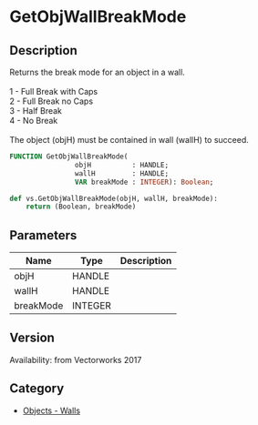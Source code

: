 # GetObjWallBreakMode

## Description
Returns the break mode for an object in a wall.<BR>
<BR>
1 - Full Break with Caps<BR>
2 - Full Break no Caps<BR>
3 - Half Break<BR>
4 - No Break<BR>
<BR>
The object (objH) must be contained in wall (wallH)  to succeed.

```pascal
FUNCTION GetObjWallBreakMode(
				objH          : HANDLE;
				wallH         : HANDLE;
				VAR breakMode : INTEGER): Boolean;
```

```python
def vs.GetObjWallBreakMode(objH, wallH, breakMode):
    return (Boolean, breakMode)
```

## Parameters
|Name|Type|Description|
|---|---|---|
|objH|HANDLE|   |
|wallH|HANDLE|   |
|breakMode|INTEGER|   |

## Version
Availability: from Vectorworks 2017

## Category
* [Objects - Walls](../Categories/Objects%20-%20Walls.md)

